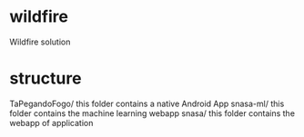 # wildfire
Wildfire solution


# structure

TaPegandoFogo/ this folder contains a native Android App
snasa-ml/ this folder contains the machine learning webapp
snasa/ this folder contains the webapp of application
